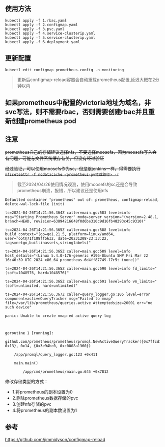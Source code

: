 ## 使用方法
```
kubectl apply -f 1.rbac.yaml
kubectl apply -f 2.configmap.yaml
kubectl apply -f 3.pvc.yaml
kubectl apply -f 4.service-clusterip.yaml
kubectl apply -f 5.service-clusterip.yaml
kubectl apply -f 6.deployment.yaml
```

## 更新配置
```
kubectl edit configmap prometheus-config -n monitoring
```
> 更新后configmap-reload容器会自动重载prometheus配置,延迟大概在2分钟以内

## 如果prometheus中配置的victoria地址为域名，非svc写法，则不需要rbac，否则需要创建rbac并且重新创建prometheus pod

## 注意
~~prometheus自己的存储建议选择nfs，不要选择moosefs，因为moosefs写入会有问题，可能与文件系统缓存有关，但没有经过验证~~

~~经过验证，可以使用moosefs作为sc，但是跟jenkins一样，得需要执行`mfsseteattr -f nodatacache <prometheus-pv挂载路径> -r`~~
> 截至2024/04/26使用情况观测，使用moosefs的sc还是会导致prometheus崩溃，报错，所以建议还是使用nfs
```
Defaulted container "prometheus" out of: prometheus, configmap-reload, delete-wal-lock-file (init)

ts=2024-04-26T14:21:56.364Z caller=main.go:583 level=info msg="Starting Prometheus Server" mode=server version="(version=2.48.1, branch=HEAD, revision=63894216648f0d6be310c9d16fb48293c45c9310)"

ts=2024-04-26T14:21:56.365Z caller=main.go:588 level=info build_context="(go=go1.21.5, platform=linux/amd64, user=root@71f108ff5632, date=20231208-23:33:22, tags=netgo,builtinassets,stringlabels)"

ts=2024-04-26T14:21:56.365Z caller=main.go:589 level=info host_details="(Linux 5.4.0-176-generic #196-Ubuntu SMP Fri Mar 22 16:46:39 UTC 2024 x86_64 prometheus-6d4ff87749-l7r5t (none))"

ts=2024-04-26T14:21:56.365Z caller=main.go:590 level=info fd_limits="(soft=1048576, hard=1048576)"

ts=2024-04-26T14:21:56.365Z caller=main.go:591 level=info vm_limits="(soft=unlimited, hard=unlimited)"

ts=2024-04-26T14:21:56.367Z caller=query_logger.go:105 level=error component=activeQueryTracker msg="Failed to mmap" file=/var/lib/prometheus/queries.active Attemptedsize=20001 err="no such device"

panic: Unable to create mmap-ed active query log



goroutine 1 [running]:

github.com/prometheus/prometheus/promql.NewActiveQueryTracker({0x7ffcd7a1c6c8, 0x13}, 0x14, {0x3e94bc0, 0xc0008a1360})

    /app/promql/query_logger.go:123 +0x411

    main.main()

        /app/cmd/prometheus/main.go:645 +0x7812
```
修改存储类型的方式：
  - 1.将prometheus的副本设置为0
  - 2.删除prometheus数据存储的pvc
  - 3.创建nfs存储的pvc
  - 4.将prometheus的副本数设置为1

## 参考
https://github.com/jimmidyson/configmap-reload
